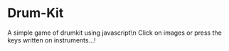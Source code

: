 # Drum-Kit
A simple game of drumkit using javascript\n
Click on images or press the keys written on instruments...!

